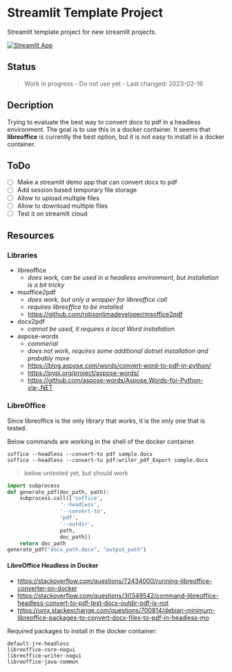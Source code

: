 # Streamlit Template Project

Streamlit template project for new streamlit projects.

[![Streamlit App](https://static.streamlit.io/badges/streamlit_badge_black_white.svg)](https://streamlit.io/)

## Status

> Work in progress - Do not use yet - Last changed: 2023-02-16

## Decription

Trying to evaluate the best way to convert docx to pdf in a headless environment. The goal is to use this in a docker container. It seems that **libreoffice** is currently the best option, but it is not easy to install in a docker container.

## ToDo

- [ ] Make a streamlit demo app that can convert docx to pdf
- [ ] Add session based temporary file storage
- [ ] Allow to upload multiple files
- [ ] Allow to download multiple files
- [ ] Test it on streamlit cloud

## Resources

### Libraries

- libreoffice
  - *does work, can be used in a headless environment, but installation is a bit tricky*
- msoffice2pdf
  - *does work, but only a wrapper for libreoffice call*
  - *requires libreoffice to be installed*
  - <https://github.com/robsonlimadeveloper/msoffice2pdf>
- docx2pdf
  - *cannot be used, it requires a local Word installation*
- aspose-words
  - *commerial*
  - *does not work, requires some additional dotnet installation and probably more*
  - <https://blog.aspose.com/words/convert-word-to-pdf-in-python/>
  - <https://pypi.org/project/aspose-words/>
  - <https://github.com/aspose-words/Aspose.Words-for-Python-via-.NET>

### LibreOffice

Since libreoffice is the only library that works, it is the only one that is tested.

Below commands are working in the shell of the docker container.

```shell
soffice --headless --convert-to pdf sample.docx
soffice --headless --convert-to pdf:writer_pdf_Export sample.docx
```

> below untested yet, but should work

```python
import subprocess
def generate_pdf(doc_path, path):
    subprocess.call(['soffice',
                 '--headless',
                 '--convert-to',
                 'pdf',
                 '--outdir',
                 path,
                 doc_path])
    return doc_path
generate_pdf("docx_path.docx", "output_path")
```

#### LibreOffice Headless in Docker

- <https://stackoverflow.com/questions/72434000/running-libreoffice-converter-on-docker>
- <https://stackoverflow.com/questions/30349542/command-libreoffice-headless-convert-to-pdf-test-docx-outdir-pdf-is-not>
- <https://unix.stackexchange.com/questions/700814/debian-minimum-libreoffice-packages-to-convert-docx-files-to-pdf-in-headless-mo>

Required packages to install in the docker container:

```text
default-jre-headless
libreoffice-core-nogui
libreoffice-writer-nogui
libreoffice-java-common
```
